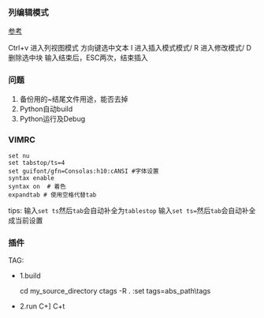 ### 列编辑模式

[参考](http://sharkyan.blog.51cto.com/536264/283982)

Ctrl+v 进入列视图模式
方向键选中文本
I 进入插入模式模式/ R 进入修改模式/ D 删除选中块
输入结束后，ESC两次，结束插入

### 问题
1. 备份用的~结尾文件用途，能否去掉
2. Python自动build
3. Python运行及Debug

### VIMRC
    set nu
    set tabstop/ts=4
    set guifont/gfn=Consolas:h10:cANSI #字体设置
    syntax enable
    syntax on  # 着色
    expandtab # 使用空格代替tab

tips:
    输入`set ts`然后`tab`会自动补全为`tablestop`
    输入`set ts=`然后`tab`会自动补全成当前设置

### 插件

TAG:

* 1.build

    cd my_source_directory
    ctags -R .
    :set tags=abs_path\tags

* 2.run
    C+]
    C+t



